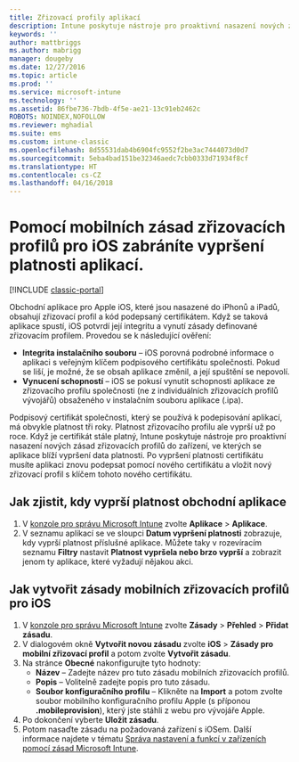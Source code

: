 ```yaml
---
title: Zřizovací profily aplikací
description: Intune poskytuje nástroje pro proaktivní nasazení nových zásad zřizovacích profilů do zařízení, ve kterých se aplikace blíží vypršení data platnosti.
keywords: ''
author: mattbriggs
ms.author: mabrigg
manager: dougeby
ms.date: 12/27/2016
ms.topic: article
ms.prod: ''
ms.service: microsoft-intune
ms.technology: ''
ms.assetid: 86fbe736-7bdb-4f5e-ae21-13c91eb2462c
ROBOTS: NOINDEX,NOFOLLOW
ms.reviewer: mghadial
ms.suite: ems
ms.custom: intune-classic
ms.openlocfilehash: 8d55531dab4b6904fc9552f2be3ac7444073d0d7
ms.sourcegitcommit: 5eba4bad151be32346aedc7cbb0333d71934f8cf
ms.translationtype: HT
ms.contentlocale: cs-CZ
ms.lasthandoff: 04/16/2018
---
```

# <a name="use-ios-mobile-provisioning-profile-policies-to-prevent-your-apps-from-expiring"></a>Pomocí mobilních zásad zřizovacích profilů pro iOS zabráníte vypršení platnosti aplikací.

[!INCLUDE [classic-portal](../includes/classic-portal.md)]

Obchodní aplikace pro Apple iOS, které jsou nasazené do iPhonů a iPadů, obsahují zřizovací profil a kód podepsaný certifikátem. Když se taková aplikace spustí, iOS potvrdí její integritu a vynutí zásady definované zřizovacím profilem. Provedou se k následující ověření:

- **Integrita instalačního souboru** – iOS porovná podrobné informace o aplikaci s veřejným klíčem podpisového certifikátu společnosti. Pokud se liší, je možné, že se obsah aplikace změnil, a její spuštění se nepovolí.
- **Vynucení schopností** – iOS se pokusí vynutit schopnosti aplikace ze zřizovacího profilu společnosti (ne z individuálních zřizovacích profilů vývojářů) obsaženého v instalačním souboru aplikace (.ipa).


Podpisový certifikát společnosti, který se používá k podepisování aplikací, má obvykle platnost tři roky. Platnost zřizovacího profilu ale vyprší už po roce. Když je certifikát stále platný, Intune poskytuje nástroje pro proaktivní nasazení nových zásad zřizovacích profilů do zařízení, ve kterých se aplikace blíží vypršení data platnosti.
Po vypršení platnosti certifikátu musíte aplikaci znovu podepsat pomocí nového certifikátu a vložit nový zřizovací profil s klíčem tohoto nového certifikátu.



## <a name="how-to-find-out-when-a-line-of-business-app-will-expire"></a>Jak zjistit, kdy vyprší platnost obchodní aplikace

1. V [konzole pro správu Microsoft Intune](https://manage.microsoft.com) zvolte **Aplikace** > **Aplikace**.
2. V seznamu aplikací se ve sloupci **Datum vypršení platnosti** zobrazuje, kdy vyprší platnost příslušné aplikace. Můžete taky v rozevíracím seznamu **Filtry** nastavit **Platnost vypršela nebo brzo vyprší** a zobrazit jenom ty aplikace, které vyžadují nějakou akci.

## <a name="how-to-create-an-ios-mobile-provisioning-profile-policy"></a>Jak vytvořit zásady mobilních zřizovacích profilů pro iOS


1. V [konzole pro správu Microsoft Intune](https://manage.microsoft.com) zvolte **Zásady** > **Přehled** > **Přidat zásadu**.
2. V dialogovém okně **Vytvořit novou zásadu** zvolte **iOS** > **Zásady pro mobilní zřizovací profil** a potom zvolte **Vytvořit zásadu**.
3. Na stránce **Obecné** nakonfigurujte tyto hodnoty:
    - **Název** – Zadejte název pro tuto zásadu mobilních zřizovacích profilů.
    - **Popis** – Volitelně zadejte popis pro tuto zásadu.
    - **Soubor konfiguračního profilu** – Klikněte na **Import** a potom zvolte soubor mobilního konfiguračního profilu Apple (s příponou **.mobileprovision**), který jste stáhli z webu pro vývojáře Apple.
4. Po dokončení vyberte **Uložit zásadu**.
5. Potom nasaďte zásadu na požadovaná zařízení s iOSem. Další informace najdete v tématu [Správa nastavení a funkcí v zařízeních pomocí zásad Microsoft Intune](manage-settings-and-features-on-your-devices-with-microsoft-intune-policies.md).
